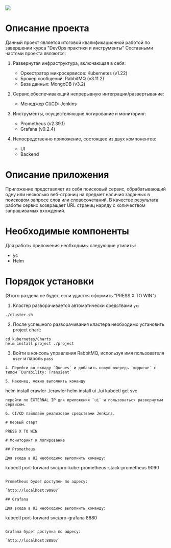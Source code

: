 <img src="https://img.shields.io/github/v/tag/maddogsstyle/otus-project?label=version" />

# Описание проекта
Данный проект является итоговой квалификационной работой по завершении курса "DevOps практики и инструменты"
Составными частями проекта являются:

1. Развернутая инфраструктура, включающая в себя:
	- Оркестратор микросервисов: Kubernetes (v1.22)
	- Брокер сообщений: RabbitMQ (v3.11.2)
	- База данных: MongoDB (v3.2)

2. Сервис,обеспечивающий непрерывную интеграции/развертывание:
	- Менеджер CI/CD: Jenkins

3. Инструменты, осуществляющие логирование и мониторинг:
	- Prometheus (v2.39.1)
	- Grafana (v9.2.4)

4. Непосредственно приложение, состоящее из двух компонентов:
	- UI
	- Backend

# Описание приложения
Приложение представляет из себя поисковый сервис, обрабатывающий одну или несколько веб-страниц на предмет наличия заданных в поисковом запросе слов или словосочетаний.
В качестве результата работы сервис возвращает URL страниц наряду с количеством запрашивамых вхождений.

# Необходимые компоненты
Для работы приложения необходимы следующие утилиты:

- yc
- Helm

# Порядок установки
(Этого раздела не будет, если удастся оформить "PRESS X TO WIN")

1. Кластер разворачивается автоматически средствами `yc`:
```
./cluster.sh
```
2. После успешного разворачивания кластера необходимо установить project chart:
```
cd kubernetes/Charts
helm install project ./project
```

3. Войти в консоль управления RabbitMQ, используя имя пользователя `user` и пароль `pass`
```
4. Перейти во вкладу `Queues` и добавить новую очередь `mqqueue` с типом `Durability: Transient`

5. Наконец, можно выполнить команду
```
helm install crawler ./crawler
helm install ui ./ui
kubectl get svc
```
перейти по EXTERNAL IP для приложения `ui` и пользоваться развернутым сервисом.

6. CI/CD пайплайн реализован средствами Jenkins. 

# Первый старт

PRESS X TO WIN

# Мониторинг и логирование

## Prometheus

Для входа в UI необходимо выполнить команду:

```
kubectl port-forward svc/pro-kube-prometheus-stack-prometheus 9090
```

Prometheus будет доступен по адресу:

`http://localhost:9090/`

## Grafana

Для входа в UI необходимо выполнить команду:

```
kubectl port-forward svc/pro-grafana 8880
```

Grafana будет доступна по адресу:

`http://localhost:8880/`
